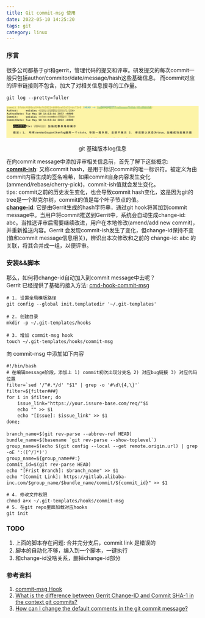 ```yaml
---
title: Git commit-msg 使用
date: 2022-05-10 14:25:20
tags: git
category: linux
---
```


### 序言
很多公司都基于git和gerrit，管理代码的提交和评审。研发提交的每次commit一般只包括author/commitor/date/message/hash这些基础信息。
而commit对应的评审链接则不包含，加大了对相关信息搜寻的工作量。
``` shell
git log --pretty=fuller
```
![日志信息](../images/git_log_fuller_message.jpg)
<p style="text-align: center;">git 基础版本log信息</p>

在向commit message中添加评审相关信息前，首先了解下这些概念:   
**[commit-ish](https://stackoverflow.com/questions/23303549/what-are-commit-ish-and-tree-ish-in-git)**: 又称commit hash，是用于标识commit的唯一标识符。被定义为由commit内容生成的签名哈希，如果commit自身内容发生变化(ammend/rebase/cherry-pick)，commit-ish值就会发生变化。  
tips: commit之前的历史发生变化，也会导致commit hash变化，这是因为git的tree是一个默克尔树，commit的值是每个叶子节点的值。  
**[change-id](https://git.eclipse.org/r/Documentation/user-changeid.html)**: 它是由Gerrit生成的hash字符串，通过git hook将其加到commit 
message中。当用户将commit推送到Gerrit中，系统会自动生成change-id: abc。当推送评审后需要继续改进，用户在本地修改(amend/add new commit)，并重新推送内容。Gerrit 会发现commit-ish发生了变化，但change-id保持不变(值和commit message信息相关)，辨识出本次修改和之前的 change-id: abc 的关联，将其合并成一组，以便评审。  

### 安装&&脚本
那么，如何将change-id自动加入到commit message中去呢？  
Gerrit 已经提供了基础的接入方法: [cmd-hook-commit-msg](https://gerrit-review.googlesource.com/Documentation/cmd-hook-commit-msg.html)

``` shell
# 1. 设置全局模版路径
git config --global init.templatedir '~/.git-templates'

# 2. 创建目录
mkdir -p ~/.git-templates/hooks

# 3. 增加 commit-msg hook 
touch ~/.git-templates/hooks/commit-msg
```
向 commit-msg 中添加如下内容  
``` shell
#!/bin/bash
# 在编辑message阶段，添加上 1) commit初次出现分支名 2) 对应bug链接 3) 对应代码位置
filter=`sed '/^#.*/d' "$1" | grep -o '#\d\{4,\}'`
filter=${filter###}
for i in $filter; do
    issue_link="https://your.issure-base.com/req/"$i
    echo "" >> $1
    echo "[Issue]: $issue_link" >> $1
done;

branch_name=$(git rev-parse --abbrev-ref HEAD)
bundle_name=$(basename `git rev-parse --show-toplevel`)
group_name=$(echo $(git config --local --get remote.origin.url) | grep -oE ':([^/]*)')
group_name=${group_name##:}
commit_id=$(git rev-parse HEAD)
echo "[Frist Branch]: $branch_name" >> $1
echo "[Commit Link]: https://gitlab.alibaba-inc.com/$group_name/$bundle_name/commit/${commit_id}" >> $1
```

``` shell
# 4. 修改文件权限
chmod a+x ~/.git-templates/hooks/commit-msg
# 5. 在git repo里面加载对应hooks
git init
```

### TODO
1. 上面的脚本存在问题: 合并完分支后，commit link 是错误的
2. 脚本的自动化不够，编入到一个脚本，一键执行
3. 和change-id没啥关系，删掉change-id部分

### 参考资料
1. [commit-msg Hook](https://gerrit-review.googlesource.com/Documentation/cmd-hook-commit-msg.html)
2. [What is the difference between Gerrit Change-ID and Commit SHA-1 in the context git commits?](https://stackoverflow.com/questions/47808154/what-is-the-difference-between-gerrit-change-id-and-commit-sha-1-in-the-context)
3. [How can I change the default comments in the git commit message?](https://stackoverflow.com/questions/3966714/how-can-i-change-the-default-comments-in-the-git-commit-message)